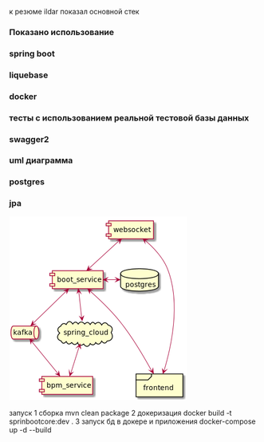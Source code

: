 к резюме ildar показал основной стек

### Показано использование
### spring boot
### liquebase
### docker
### тесты с использованием реальной тестовой базы данных
### swagger2
### uml диаграмма
### postgres
### jpa

![qwd](https://github.com/juniorresana/internetsale-springboot/blob/master/image.png)

запуск
1 сборка mvn clean package
2 докеризация docker build -t sprinbootcore:dev .
3 запуск бд в докере и приложения docker-compose up -d --build


